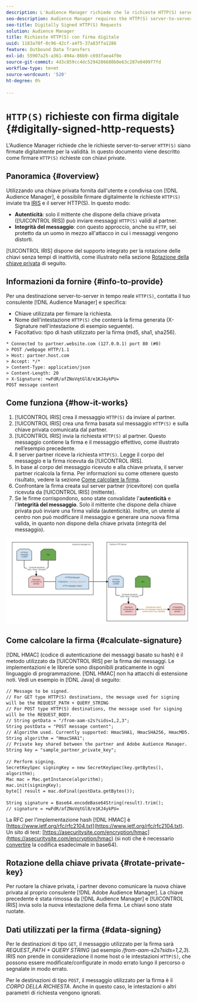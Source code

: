 ```yaml
---
description: L'Audience Manager richiede che le richieste HTTP(S) server-to-server siano firmate digitalmente per la validità. Questo documento descrive come firmare le richieste HTTP con le chiavi private.
seo-description: Audience Manager requires the HTTP(S) server-to-server requests to be digitally signed for validity. This document describes how you can sign HTTP(S) requests with private keys.
seo-title: Digitally Signed HTTP(S) Requests
solution: Audience Manager
title: Richieste HTTP(S) con firma digitale
uuid: 1183a70f-0c96-42cf-a4f5-37a83ffa1286
feature: Outbound Data Transfers
exl-id: 55907a25-a361-494a-86b9-c693faea4f0e
source-git-commit: 4d3c859cc4dc5294286680b0e63c287e0409f7fd
workflow-type: tm+mt
source-wordcount: '520'
ht-degree: 0%

---
```


# `HTTP(S)` richieste con firma digitale {#digitally-signed-http-requests}

L&#39;Audience Manager richiede che le richieste server-to-server `HTTP(S)` siano firmate digitalmente per la validità. In questo documento viene descritto come firmare `HTTP(S)` richieste con chiavi private.

## Panoramica {#overview}

<!-- digitally_signed_http_requests.xml -->

Utilizzando una chiave privata fornita dall&#39;utente e condivisa con [!DNL Audience Manager], è possibile firmare digitalmente le richieste `HTTP(S)` inviate tra [IRIS](../../../reference/system-components/components-data-action.md#iris) e il server HTTP(S). In questo modo:

* **Autenticità**: solo il mittente che dispone della chiave privata ([!UICONTROL IRIS]) può inviare messaggi `HTTP(S)` validi al partner.
* **Integrità del messaggio**: con questo approccio, anche su `HTTP`, sei protetto da un uomo in mezzo all&#39;attacco in cui i messaggi vengono distorti.

[!UICONTROL IRIS] dispone del supporto integrato per la rotazione delle chiavi senza tempi di inattività, come illustrato nella sezione [Rotazione della chiave privata](../../../integration/receiving-audience-data/real-time-outbound-transfers/digitally-signed-http-requests.md#rotate-private-key) di seguito.

## Informazioni da fornire {#info-to-provide}

Per una destinazione server-to-server in tempo reale `HTTP(S)`, contatta il tuo consulente [!DNL Audience Manager] e specifica:

* Chiave utilizzata per firmare la richiesta.
* Nome dell&#39;intestazione `HTTP(S)` che conterrà la firma generata (X-Signature nell&#39;intestazione di esempio seguente).
* Facoltativo: tipo di hash utilizzato per la firma (md5, sha1, sha256).

```
* Connected to partner.website.com (127.0.0.1) port 80 (#0)
> POST /webpage HTTP/1.1
> Host: partner.host.com
> Accept: */*
> Content-Type: application/json
> Content-Length: 20
> X-Signature: +wFdR/afZNoVqtGl8/e1KJ4ykPU=
POST message content
```

## Come funziona {#how-it-works}

1. [!UICONTROL IRIS] crea il messaggio `HTTP(S)` da inviare al partner.
1. [!UICONTROL IRIS] crea una firma basata sul messaggio `HTTP(S)` e sulla chiave privata comunicata dal partner.
1. [!UICONTROL IRIS] invia la richiesta `HTTP(S)` al partner. Questo messaggio contiene la firma e il messaggio effettivo, come illustrato nell’esempio precedente.
1. Il server partner riceve la richiesta `HTTP(S)`. Legge il corpo del messaggio e la firma ricevuta da [!UICONTROL IRIS].
1. In base al corpo del messaggio ricevuto e alla chiave privata, il server partner ricalcola la firma. Per informazioni su come ottenere questo risultato, vedere la sezione [Come calcolare la firma](../../../integration/receiving-audience-data/real-time-outbound-transfers/digitally-signed-http-requests.md#calculate-signature).
1. Confrontare la firma creata sul server partner (ricevitore) con quella ricevuta da [!UICONTROL IRIS] (mittente).
1. Se le firme corrispondono, sono state convalidate l&#39;**autenticità** e l&#39;**integrità del messaggio**. Solo il mittente che dispone della chiave privata può inviare una firma valida (autenticità). Inoltre, un utente al centro non può modificare il messaggio e generare una nuova firma valida, in quanto non dispone della chiave privata (integrità del messaggio).

![](assets/iris-digitally-sign-http-request.png)

## Come calcolare la firma {#calculate-signature}

[!DNL HMAC] (codice di autenticazione dei messaggi basato su hash) è il metodo utilizzato da [!UICONTROL IRIS] per la firma dei messaggi. Le implementazioni e le librerie sono disponibili praticamente in ogni linguaggio di programmazione. [!DNL HMAC] non ha attacchi di estensione noti. Vedi un esempio in [!DNL Java] di seguito:

```
// Message to be signed.
// For GET type HTTP(S) destinations, the message used for signing will be the REQUEST_PATH + QUERY_STRING
// For POST type HTTP(S) destinations, the message used for signing will be the REQUEST_BODY.
// String getData = "/from-aam-s2s?sids=1,2,3";
String postData = "POST message content";
// Algorithm used. Currently supported: HmacSHA1, HmacSHA256, HmacMD5.
String algorithm = "HmacSHA1";
// Private key shared between the partner and Adobe Audience Manager.
String key = "sample_partner_private_key";
  
// Perform signing.
SecretKeySpec signingKey = new SecretKeySpec(key.getBytes(), algorithm);
Mac mac = Mac.getInstance(algorithm);
mac.init(signingKey);
byte[] result = mac.doFinal(postData.getBytes());
  
String signature = Base64.encodeBase64String(result).trim(); 
// signature = +wFdR/afZNoVqtGl8/e1KJ4ykPU=
```

La RFC per l&#39;implementazione hash [!DNL HMAC] è [https://www.ietf.org/rfc/rfc2104.txt](https://www.ietf.org/rfc/rfc2104.txt). Un sito di test: [https://asecuritysite.com/encryption/hmac](https://asecuritysite.com/encryption/hmac) (si noti che è necessario [convertire](https://tomeko.net/online_tools/hex_to_base64.php?lang=en) la codifica esadecimale in base64).

## Rotazione della chiave privata {#rotate-private-key}

Per ruotare la chiave privata, i partner devono comunicare la nuova chiave privata al proprio consulente [!DNL Adobe Audience Manager]. La chiave precedente è stata rimossa da [!DNL Audience Manager] e [!UICONTROL IRIS] invia solo la nuova intestazione della firma. Le chiavi sono state ruotate.

## Dati utilizzati per la firma {#data-signing}

Per le destinazioni di tipo `GET`, il messaggio utilizzato per la firma sarà *REQUEST_PATH + QUERY STRING* (ad esempio */from-aam-s2s?sids=1,2,3*). IRIS non prende in considerazione il nome host o le intestazioni `HTTP(S)`, che possono essere modificate/configurate in modo errato lungo il percorso o segnalate in modo errato.

Per le destinazioni di tipo `POST`, il messaggio utilizzato per la firma è il *CORPO DELLA RICHIESTA*. Anche in questo caso, le intestazioni o altri parametri di richiesta vengono ignorati.
